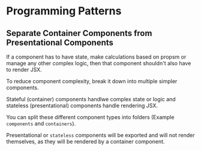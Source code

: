 # Programming Patterns
## Separate Container Components from Presentational Components
If a component has to have state, make calculations based on propsm or manage any other complex logic,
then that component shouldn't also have to render JSX.

To reduce component complexity, break it down into multiple simpler components.

Stateful (container) components handlwe complex state or logic and stateless (presentational) components
handle rendering JSX.

You can split these different component types into folders (Example `components` and `containers`).

Presentational or `stateless` components will be exported and will not render themselves, as they will be
rendered by a container component.